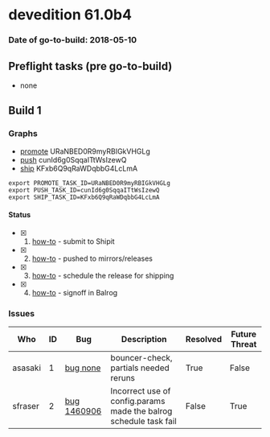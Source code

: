 # devedition 61.0b4

### Date of go-to-build: 2018-05-10

## Preflight tasks (pre go-to-build)
- none

## Build 1  

### Graphs
* [promote](https://tools.taskcluster.net/push-inspector/#/URaNBED0R9myRBIGkVHGLg) URaNBED0R9myRBIGkVHGLg
* [push](https://tools.taskcluster.net/push-inspector/#/cunId6g0SqqaITtWsIzewQ) cunId6g0SqqaITtWsIzewQ
* [ship](https://tools.taskcluster.net/push-inspector/#/KFxb6Q9qRaWDqbbG4LcLmA) KFxb6Q9qRaWDqbbG4LcLmA
```
export PROMOTE_TASK_ID=URaNBED0R9myRBIGkVHGLg
export PUSH_TASK_ID=cunId6g0SqqaITtWsIzewQ
export SHIP_TASK_ID=KFxb6Q9qRaWDqbbG4LcLmA
```


#### Status
- [x] 1.  [how-to](https://wiki.mozilla.org/Release:Release_Automation_on_Mercurial:Starting_a_Release#Submit_to_Ship_It)  - submit to Shipit
- [x] 2.  [how-to](https://github.com/mozilla-releng/releasewarrior-2.0/blob/master/docs/release-promotion/desktop/howto.md#push-artifacts-to-releases-directory)  - pushed to mirrors/releases
- [x] 3.  [how-to](https://github.com/mozilla-releng/releasewarrior-2.0/blob/master/docs/release-promotion/desktop/howto.md#ship-the-release)  - schedule the release for shipping
- [x] 4.  [how-to](https://github.com/mozilla-releng/releasewarrior-2.0/blob/master/docs/release-promotion/desktop/howto.md#obtain-sign-offs-for-changes)  - signoff in Balrog

### Issues
| Who                 | ID               | Bug                                                                 | Description                | Resolved                | Future Threat                |
| ------------------- | ---------------- | ------------------------------------------------------------------- | -------------------------- | ----------------------- | ---------------------------- |
| asasaki  | 1 | [bug none](https://bugzil.la/none)        | bouncer-check, partials needed reruns | True | False |
| sfraser  | 2 | [bug 1460906](https://bugzil.la/1460906)        | Incorrect use of config.params made the balrog schedule task fail | False | True |

